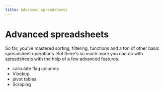 ```yaml
---
title: Advanced spreadsheets
---
```


# Advanced spreadsheets

So far, you've mastered sorting, filtering, functions and a ton of other basic spreadsheet operations. But there's so much more you can do with spreadsheets with the help of a few advanced features.



* calculate flag columns
* Vlookup
* pivot tables
* Scraping